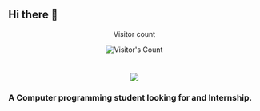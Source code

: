 ## Hi there 👋

<!--
**KaralisKosmas/Karaliskosmas** is a ✨ _special_ ✨ repository because its `README.md` (this file) appears on your GitHub profile.
-->
<div align="center"> 
  <p>Visitor count</p>
  <img src="https://profile-counter.glitch.me/KaralisKosmas/count.svg" alt="Visitor's Count" />
</div>

<h1 align="center">
    <img src="https://readme-typing-svg.herokuapp.com/?font=Inter&size=48&center=true&vCenter=true&width=500&height=70&color=4493F8&duration=4000&lines=Hi+There!+👋;+I'm+Kosmas+Karalis!;" />
</h1>

### A Computer programming student looking for and Internship.
